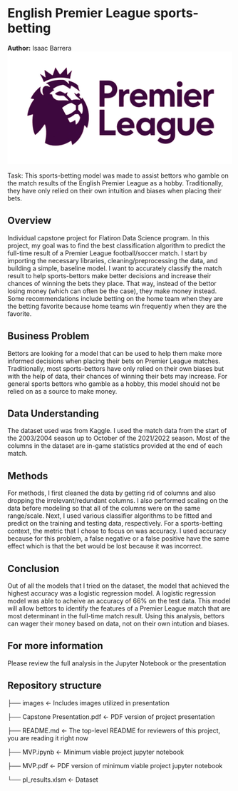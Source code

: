 # English Premier League sports-betting
<b>Author:</b> Isaac Barrera
![download.jpeg](./images/download.jpeg)

Task: This sports-betting model was made to assist bettors who gamble on the match results of the English Premier League as a hobby. Traditionally, they have only relied on their own intuition and biases when placing their bets.

## Overview
Individual capstone project for Flatiron Data Science program. In this project, my goal was to find the best classification algorithm to predict the full-time result of a Premier League football/soccer match. I start by importing the necessary libraries, cleaning/preprocessing the data, and building a simple, baseline model. I want to accurately classify the match result to help sports-bettors make better decisions and increase their chances of winning the bets they place. That way, instead of the bettor losing money (which can often be the case), they make money instead. Some recommendations include betting on the home team when they are the betting favorite because home teams win frequently when they are the favorite.

## Business Problem
Bettors are looking for a model that can be used to help them make more informed decisions when placing their bets on Premier League matches. Traditionally, most sports-bettors have only relied on their own biases but with the help of data, their chances of winning their bets may increase. For general sports bettors who gamble as a hobby, this model should not be relied on as a source to make money.

## Data Understanding
The dataset used was from Kaggle. I used the match data from the start of the 2003/2004 season up to October of the 2021/2022 season. Most of the columns in the dataset are in-game statistics provided at the end of each match.

## Methods
For methods, I first cleaned the data by getting rid of columns and also dropping the irrelevant/redundant columns. I also performed scaling on the data before modeling so that all of the columns were on the same range/scale. Next, I used various classifier algorithms to be fitted and predict on the training and testing data, respectively. For a sports-betting context, the metric that I chose to focus on was accuracy. I used accuracy because for this problem, a false negative or a false positive have the same effect which is that the bet would be lost because it was incorrect. 

## Conclusion
Out of all the models that I tried on the dataset, the model that achieved the highest accuracy was a logistic regression model. A logistic regression model was able to acheive an accuracy of 66% on the test data. This model will allow bettors to identify the features of a Premier League match that are most determinant in the full-time match result. Using this analysis, bettors can wager their money based on data, not on their own intution and biases.

## For more information
Please review the full analysis in the Jupyter Notebook or the presentation

## Repository structure

├── images <- Includes images utilized in presentation

├── Capstone Presentation.pdf <- PDF version of project presentation

├── README.md <- The top-level README for reviewers of this project, you are reading it right now

├── MVP.ipynb <- Minimum viable project jupyter notebook

├── MVP.pdf <- PDF version of minimum viable project jupyter notebook 

└── pl_results.xlsm <- Dataset
